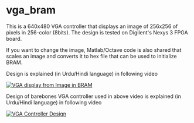 # vga_bram
This is a 640x480 VGA controller that displays an image of 256x256 of pixels in 256-color (8bits). 
The design is tested on Digilent's Nexys 3 FPGA board.

If you want to change the image, Matlab/Octave code is also shared that scales an image and converts it to hex file that can be used to initialize BRAM.

Design is explained (in Urdu/Hindi language) in following video

[![VGA display from Image in BRAM](https://img.youtube.com/vi/o46ejBICdhw/0.jpg)](https://www.youtube.com/watch?v=o46ejBICdhw)

Design of barebones VGA controller used in above video is explained (in Urdu/Hindi language) in following video

[![VGA Controller Design](https://img.youtube.com/vi/UqdIBD4pJIU/0.jpg)](https://www.youtube.com/watch?v=UqdIBD4pJIU)

